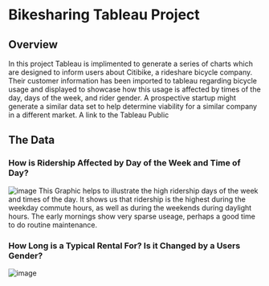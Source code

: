 # Bikesharing Tableau Project
## Overview
In this project Tableau is implimented to generate a series of charts which are designed to inform users about Citibike, a rideshare bicycle company.  Their customer information has been imported to tableau regarding bicycle usage and displayed to showcase how this usage is affected by times of the day, days of the week, and rider gender.  A prospective startup might generate a similar data set to help determine viability for a similar company in a different market.  A link to the Tableau Public 

## The Data

### How is Ridership Affected by Day of the Week and Time of Day?
![image](https://user-images.githubusercontent.com/111530580/204826352-6f76860d-06c8-44d7-92df-fc89a8f21020.png)
This Graphic helps to illustrate the high ridership days of the week and times of the day.  It shows us that ridership is the highest during the weekday commute hours, as well as during the weekends during daylight hours.  The early mornings show very sparse useage, perhaps a good time to do routine maintenance.
### How Long is a Typical Rental For?  Is it Changed by a Users Gender?
![image](https://user-images.githubusercontent.com/111530580/204827980-bee0c691-1e3a-46a8-ab7f-74839b0105af.png)

